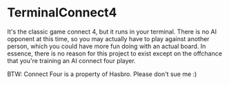 # TerminalConnect4

It's the classic game connect 4, but it runs in your terminal.
There is no AI opponent at this time, so you may actually have
to play against another person, which you could have more fun 
doing with an actual board. In essence, there is no reason for 
this project to exist except on the offchance that you're
training an AI connect four player.

BTW: Connect Four is a property of Hasbro. Please don't sue me :)
